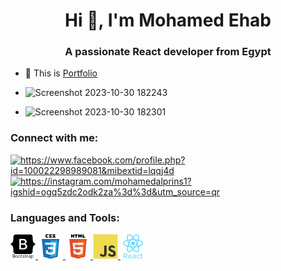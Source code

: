 <h1 align="center">Hi 👋, I'm Mohamed Ehab</h1>
<h3 align="center">A passionate React developer from Egypt</h3>

- 🔭 This is [Portfolio](https://mohamedehab11554.github.io/Portfolio/)

- ![Screenshot 2023-10-30 182243](https://github.com/Mohamedehab11554/Portfolio/assets/145847573/295232ac-8515-4d48-94f1-4ae82d74d953)
- ![Screenshot 2023-10-30 182301](https://github.com/Mohamedehab11554/Portfolio/assets/145847573/d5504638-2d01-4d6a-9dc5-74927bd3a9a1)

<h3 align="left">Connect with me:</h3>
<p align="left">
<a href="https://fb.com/https://www.facebook.com/profile.php?id=100022298989081&mibextid=lqqj4d" target="blank"><img align="center" src="https://raw.githubusercontent.com/rahuldkjain/github-profile-readme-generator/master/src/images/icons/Social/facebook.svg" alt="https://www.facebook.com/profile.php?id=100022298989081&mibextid=lqqj4d" height="30" width="40" /></a>
<a href="https://instagram.com/https://instagram.com/mohamedalprins1?igshid=ogq5zdc2odk2za%3d%3d&utm_source=qr" target="blank"><img align="center" src="https://raw.githubusercontent.com/rahuldkjain/github-profile-readme-generator/master/src/images/icons/Social/instagram.svg" alt="https://instagram.com/mohamedalprins1?igshid=ogq5zdc2odk2za%3d%3d&utm_source=qr" height="30" width="40" /></a>
</p>

<h3 align="left">Languages and Tools:</h3>
<p align="left"> <a href="https://getbootstrap.com" target="_blank" rel="noreferrer"> <img src="https://raw.githubusercontent.com/devicons/devicon/master/icons/bootstrap/bootstrap-plain-wordmark.svg" alt="bootstrap" width="40" height="40"/> </a> <a href="https://www.w3schools.com/css/" target="_blank" rel="noreferrer"> <img src="https://raw.githubusercontent.com/devicons/devicon/master/icons/css3/css3-original-wordmark.svg" alt="css3" width="40" height="40"/> </a> <a href="https://www.w3.org/html/" target="_blank" rel="noreferrer"> <img src="https://raw.githubusercontent.com/devicons/devicon/master/icons/html5/html5-original-wordmark.svg" alt="html5" width="40" height="40"/> </a> <a href="https://developer.mozilla.org/en-US/docs/Web/JavaScript" target="_blank" rel="noreferrer"> <img src="https://raw.githubusercontent.com/devicons/devicon/master/icons/javascript/javascript-original.svg" alt="javascript" width="40" height="40"/> </a> <a href="https://reactjs.org/" target="_blank" rel="noreferrer"> <img src="https://raw.githubusercontent.com/devicons/devicon/master/icons/react/react-original-wordmark.svg" alt="react" width="40" height="40"/> </a> </p>
